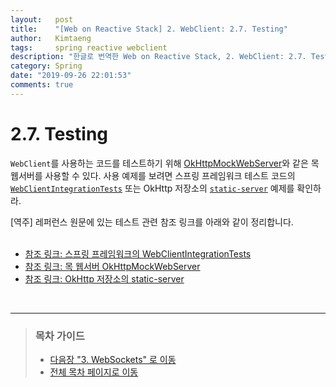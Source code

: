 ```yaml
---
layout:   post
title:    "[Web on Reactive Stack] 2. WebClient: 2.7. Testing"
author:   Kimtaeng
tags: 	  spring reactive webclient
description: "한글로 번역한 Web on Reactive Stack, 2. WebClient: 2.7. Testing"
category: Spring
date: "2019-09-26 22:01:53"
comments: true
---
```


# 2.7. Testing
`WebClient`를 사용하는 코드를 테스트하기 위해 <a href="https://github.com/square/okhttp#mockwebserver" rel="nofollow" target="_blank">OkHttpMockWebServer</a>와
같은 목 웹서버를 사용할 수 있다. 사용 예제를 보려면 스프링 프레임워크 테스트 코드의 <a href="https://github.com/spring-projects/spring-framework/blob/master/spring-webflux/src/test/java/org/springframework/web/reactive/function/client/WebClientIntegrationTests.java" rel="nofollow" target="_blank">`WebClientIntegrationTests`</a> 또는
OkHttp 저장소의 <a href="https://github.com/square/okhttp/tree/master/samples/static-server" rel="nofollow" target="_blank">`static-server`</a> 예제를 확인하라.

<div class="post_comments">[역주] 레퍼런스 원문에 있는 테스트 관련 참조 링크를 아래와 같이 정리합니다.</div>

<br>

- <a href="https://github.com/spring-projects/spring-framework/blob/master/spring-webflux/src/test/java/org/springframework/web/reactive/function/client/WebClientIntegrationTests.java" target="_blank" rel="nofollow">참조 링크: 스프링 프레임워크의 WebClientIntegrationTests</a>
- <a href="https://github.com/square/okhttp#mockwebserver" rel="nofollow" target="_blank">참조 링크: 목 웹서버 OkHttpMockWebServer</a>
- <a href="https://github.com/square/okhttp/tree/master/samples/static-server" target="_blank" rel="nofollow">참조 링크: OkHttp 저장소의 static-server</a>

<br>

---

> ### 목차 가이드
> - <a href="/post/web-on-reactive-stack-websockets">다음장 "3. WebSockets" 로 이동</a>
> - <a href="/post/web-on-reactive-stack">전체 목차 페이지로 이동</a>